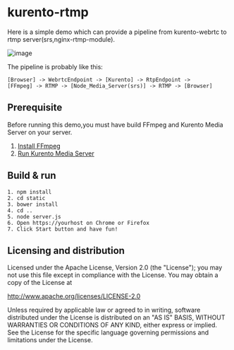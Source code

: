 # kurento-rtmp #

Here is a simple demo which can provide a pipeline from kurento-webrtc to rtmp server(srs,nginx-rtmp-module).

![image](https://github.com/godka/kurento-rtmp/raw/master/img/rtp.png)

The pipeline is probably like this:

```
[Browser] -> WebrtcEndpoint -> [Kurento] -> RtpEndpoint -> 
[FFmpeg] -> RTMP -> [Node_Media_Server(srs)] -> RTMP -> [Browser]
```

## Prerequisite ##

Before running this demo,you must have build FFmpeg and Kurento Media Server on your server.

1. [Install FFmpeg](https://github.com/adaptlearning/adapt_authoring/wiki/Installing-FFmpeg)
2. [Run Kurento Media Server](https://hub.docker.com/r/kurento/kurento-media-server/)

## Build & run ##

```
1. npm install
2. cd static
3. bower install
4. cd ..
5. node server.js
6. Open https://yourhost on Chrome or Firefox
7. Click Start button and have fun!
```

## Licensing and distribution ##

Licensed under the Apache License, Version 2.0 (the "License");
you may not use this file except in compliance with the License.
You may obtain a copy of the License at

  http://www.apache.org/licenses/LICENSE-2.0

Unless required by applicable law or agreed to in writing, software
distributed under the License is distributed on an "AS IS" BASIS,
WITHOUT WARRANTIES OR CONDITIONS OF ANY KIND, either express or implied.
See the License for the specific language governing permissions and
limitations under the License.

